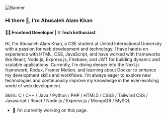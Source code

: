 ![Banner](https://media.licdn.com/dms/image/v2/D4D16AQH8lgftqdRwaQ/profile-displaybackgroundimage-shrink_350_1400/profile-displaybackgroundimage-shrink_350_1400/0/1738746946990?e=1744243200&v=beta&t=6XUEIry4FXELZjbt4MfV0jlqO3Q_p2pdDv-9f-tSBBI)

### Hi there 👋, I'm Abusaleh Alam Khan
#### 👨‍💻 Frontend Developer | 💡 Tech Enthusiast

Hi, I'm Abusaleh Alam Khan, a CSE student at United International University with a passion for web development and technology. I have hands-on experience with HTML, CSS, JavaScript, and have worked with frameworks like React, Node.js, Express.js, Firebase, and JWT for building dynamic and scalable applications. Currently, I’m diving deeper into the Next.js framework, Redux, Framer Motion, and learning about Docker to enhance my development skills and workflows. I'm always eager to explore new technologies and continuously improve my knowledge in the ever-evolving world of web development.

Skills: C / C++ / Java / Python / PHP / HTML5 / CSS3 / Tailwind CSS / Javascript / React / Node.js / Express.js / MongoDB / MySQL

- 🔭 I’m currently working on this page.
